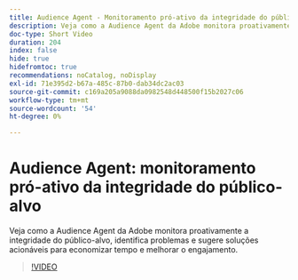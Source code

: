 ```yaml
---
title: Audience Agent - Monitoramento pró-ativo da integridade do público-alvo
description: Veja como a Audience Agent da Adobe monitora proativamente a integridade do público-alvo, identifica problemas e sugere soluções acionáveis para economizar tempo e melhorar o engajamento.
doc-type: Short Video
duration: 204
index: false
hide: true
hidefromtoc: true
recommendations: noCatalog, noDisplay
exl-id: 71e395d2-b67a-485c-87b0-dab34dc2ac03
source-git-commit: c169a205a9088da0982548d448500f15b2027c06
workflow-type: tm+mt
source-wordcount: '54'
ht-degree: 0%

---
```


# Audience Agent: monitoramento pró-ativo da integridade do público-alvo

Veja como a Audience Agent da Adobe monitora proativamente a integridade do público-alvo, identifica problemas e sugere soluções acionáveis para economizar tempo e melhorar o engajamento.

<!-- 62_S653_3442539_203_audience-agent-proactive-audience-health-monitoring -->
>[!VIDEO](https://video.tv.adobe.com/v/3458303/?learn=on&enablevpops=true)
